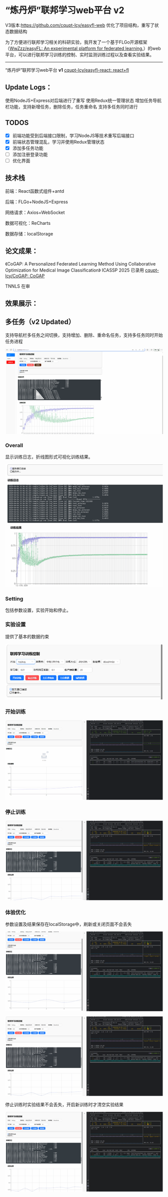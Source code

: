 # “炼丹炉”联邦学习web平台 v2

V3版本:https://github.com/cqupt-lcy/easyfl-web 
优化了项目结构，重写了状态数据结构

为了⽅便进⾏联邦学习相关的科研实验，我开发了⼀个基于FLGo开源框架（[WwZzz/easyFL: An experimental platform for federated learning.](https://github.com/WwZzz/easyFL)）的web平台，可以进⾏联邦学习训练的控制、实时监测训练过程以及查看实验结果。

***

“炼丹炉”联邦学习web平台 **v1** [cqupt-lcy/easyfl-react: react+fl](https://github.com/cqupt-lcy/easyfl-react)

## **Update Logs：**

使用NodeJS+Express对后端进行了重写
使用Redux统一管理状态
增加任务导航栏功能，支持新增任务，删除任务，任务重命名
支持多任务同时进行

## TODOS

- [x] 前端功能受到后端接口限制，学习NodeJS等技术重写后端接口
- [x] 前端状态管理混乱，学习并使用Redux管理状态
- [x] 添加多任务功能
- [ ] 添加注册登录功能
- [ ] 优化界面

## 技术栈

前端：React函数式组件+antd

后端：FLGo+NodeJS+Express

网络请求：Axios+WebSocket

数据可视化：ReCharts

数据存储：localStorage



## 论文成果：

《CoGAP: A Personalized Federated Learning Method Using Collaborative Optimization for Medical Image Classification》  ICASSP 2025 已录用  [cqupt-lcy/CoGAP: CoGAP](https://github.com/cqupt-lcy/CoGAP)

TNNLS 在审



## 效果展示：

## 多任务（v2 Updated）

支持导航栏多任务之间切换，支持增加、删除、重命名任务，支持多任务同时开始任务进程

![mutiltask](README.assets/mutiltask.gif)

### Overall

显示训练日志，折线图形式可视化训练结果。

![动画](README.assets/动画.gif)

### Setting

包括参数设置，实验开始和停止。

### 实验设置

提供了基本的数据约束

![settings](README.assets/settings.gif)

### 开始训练

![start](README.assets/start.gif)

### 停止训练

![stop](README.assets/stop.gif)



### 体验优化

参数设置及结果保存在localStorage中，刷新或关闭页面不会丢失

![save](README.assets/save.gif)



![trainning](README.assets/trainning.gif)

停止训练时实验结果不会丢失，开启新训练时才清空实验结果

![notrainning](README.assets/notrainning.gif)



